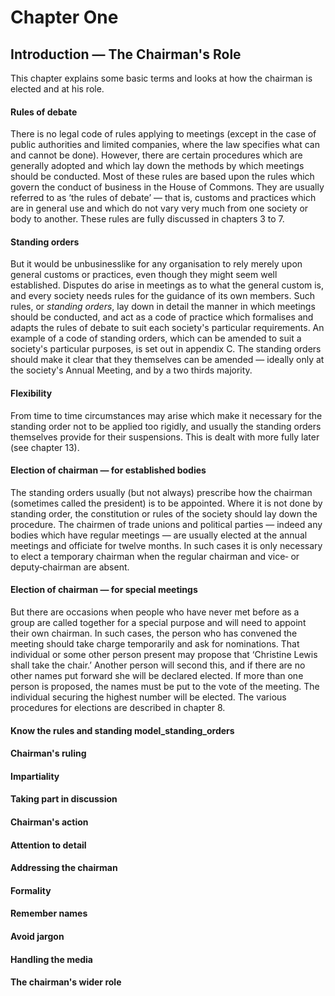 # Chapter One
## Introduction — The Chairman's Role

This chapter explains some basic terms and looks at how the chairman is elected and at his role.

#### Rules of debate
There is no legal code of rules applying to meetings (except in the case of public authorities and limited companies, where the law specifies what can and cannot be done). However, there are certain procedures which are generally adopted and which lay down the methods by which meetings should be conducted. Most of these rules are based upon the rules which govern the conduct of business in the House of Commons. They are usually referred to as ‘the rules of debate’ — that is, customs and practices which are in general use and which do not vary very much from one society or body to another. These rules are fully discussed in chapters 3 to 7.

#### Standing orders
But it would be unbusinesslike for any organisation to rely merely upon general customs or practices, even though they might seem well established. Disputes do arise in meetings as to what the general custom is, and every society needs rules for the guidance of its own members. Such rules, or *standing orders*, lay down in detail the manner in which meetings should be conducted, and act as a code of practice which formalises and adapts the rules of debate to suit each society's particular requirements. An example of a code of standing orders, which can be amended to suit a society's particular purposes, is set out in appendix C. The standing orders should make it clear that they themselves can be amended — ideally only at the society's Annual Meeting, and by a two thirds majority.

#### Flexibility
From time to time circumstances may arise which make it necessary for the standing order not to be applied too rigidly, and usually the standing orders themselves provide for their suspensions. This is dealt with more fully later (see chapter 13).

#### Election of chairman — for established bodies
The standing orders usually (but not always) prescribe how the chairman (sometimes called the president) is to be appointed. Where it is not done by standing order, the constitution or rules of the society should lay down the procedure. The chairmen of trade unions and political parties — indeed any bodies which have regular meetings — are usually elected at the annual meetings and officiate for twelve months. In such cases it is only necessary to elect a temporary chairman when the regular chairman and vice‐ or deputy‐chairman are absent.

#### Election of chairman — for special meetings
But there are occasions when people who have never met before as a group are called together for a special purpose and will need to appoint their own chairman. In such cases, the person who has convened the meeting should take charge temporarily and ask for nominations. That individual or some other person present may propose that ‘Christine Lewis shall take the chair.’ Another person will second this, and if there are no other names put forward she will be declared elected. If more than one person is proposed, the names must be put to the vote of the meeting. The individual securing the highest number will be elected. The various procedures for elections are described in chapter 8.

#### Know the rules and standing model_standing_orders

#### Chairman's ruling

#### Impartiality

#### Taking part in discussion

#### Chairman's action

#### Attention to detail

#### Addressing the chairman

#### Formality

#### Remember names

#### Avoid jargon

#### Handling the media

#### The chairman's wider role
